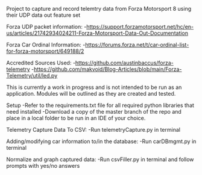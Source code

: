 Project to capture and record telemtry data from Forza Motorsport 8 using their UDP data out feature set

Forza UDP packet information:
    -https://support.forzamotorsport.net/hc/en-us/articles/21742934024211-Forza-Motorsport-Data-Out-Documentation

Forza Car Ordinal Information:
    -https://forums.forza.net/t/car-ordinal-list-for-forza-motorsport/649188/2

Accredited Sources Used:
    -https://github.com/austinbaccus/forza-telemetry
    -https://github.com/makvoid/Blog-Articles/blob/main/Forza-Telemetry/util/led.py

This is currently a work in progress and is not intended to be run as an application. Modules will be outlined as they are created and tested.

Setup
    -Refer to the requirements.txt file for all required python libraries that need installed
    -Download a copy of the master branch of the repo and place in a local folder to be run in an IDE of your choice.

Telemetry Capture Data To CSV:
    -Run telemetryCapture.py in terminal

Adding/modifying car information to/in the database:
    -Run carDBmgmt.py in terminal

Normalize and graph captured data:
    -Run csvFiller.py in terminal and follow prompts with yes/no answers